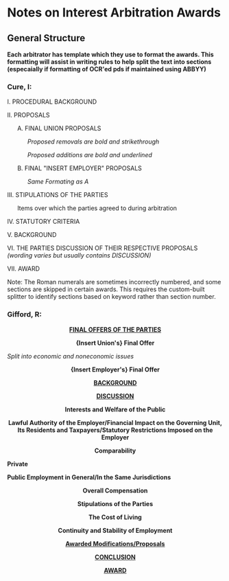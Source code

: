 # Notes on Interest Arbitration Awards

## General Structure

**Each arbitrator has template which they use to format the awards. This formatting will assist in writing rules to help split the text into sections (especaially if formatting of OCR'ed pds if maintained using ABBYY)**

### Cure, I:

I.  PROCEDURAL BACKGROUND

II.  PROPOSALS 

&nbsp;&nbsp;&nbsp;&nbsp;&nbsp;&nbsp;A. FINAL UNION PROPOSALS

&nbsp;&nbsp;&nbsp;&nbsp;&nbsp;&nbsp;&nbsp;&nbsp;&nbsp;&nbsp;&nbsp;&nbsp;*Proposed removals are bold and strikethrough*

&nbsp;&nbsp;&nbsp;&nbsp;&nbsp;&nbsp;&nbsp;&nbsp;&nbsp;&nbsp;&nbsp;&nbsp;*Proposed additions are bold and underlined*

&nbsp;&nbsp;&nbsp;&nbsp;&nbsp;&nbsp;B. FINAL "INSERT EMPLOYER" PROPOSALS

&nbsp;&nbsp;&nbsp;&nbsp;&nbsp;&nbsp;&nbsp;&nbsp;&nbsp;&nbsp;&nbsp;&nbsp;*Same Formating as A*

III. STIPULATIONS OF THE PARTIES 

&nbsp;&nbsp;&nbsp;&nbsp;&nbsp;&nbsp;Items over which the parties agreed to during arbitration

IV. STATUTORY CRITERIA

V. BACKGROUND

VI. THE PARTIES DISCUSSION OF THEIR RESPECTIVE PROPOSALS *(wording varies but usually contains DISCUSSION)*

VII. AWARD 

Note: The Roman numerals are sometimes incorrectly numbered, and some sections are skipped in certain awards. This requires the custom-built splitter to identify sections based on keyword rather than section number.

### 	Gifford, R:

<p align=center><ins><b>FINAL OFFERS OF THE PARTIES</b></ins></p>


<p align=center><b>{Insert Union's} Final Offer</b> </p>

*Split into economic and noneconomic issues*

<p align=center><b>{Insert Employer's} Final Offer</b> </p>

<p align=center><ins><b>BACKGROUND</b></ins></p>

<p align=center><ins><b>DISCUSSION</b></ins></p>
<p align=center><b>Interests and Welfare of the Public</b> </p>
<p align=center><b>Lawful Authority of the Employer/Financial Impact on the Governing Unit, Its Residents and Taxpayers/Statutory Restrictions Imposed on the Employer</b> </p>

<p align=center><b>Comparability</b> </p>

**Private**

**Public Employment in General/In the Same Jurisdictions**

<p align=center><b>Overall Compensation</b> </p>

<p align=center><b>Stipulations of the Parties</b> </p>

<p align=center><b>The Cost of Living</b> </p>

<p align=center><b>Continuity and Stability of Employment</b> </p>

<p align=center><ins><b>Awarded Modifications/Proposals</b></ins></p>

<p align=center><ins><b>CONCLUSION</b></ins></p>

<p align=center><ins><b>AWARD</b></ins></p>